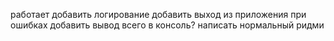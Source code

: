 работает
добавить логирование
добавить выход из приложения при ошибках
добавить вывод всего в консоль?
написать нормальный ридми
